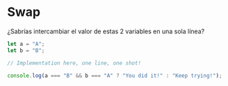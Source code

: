 # Swap

¿Sabrías intercambiar el valor de estas 2 variables en una sola línea?

```javascript
let a = "A";
let b = "B";

// Implementation here, one line, one shot!

console.log(a === "B" && b === "A" ? "You did it!" : "Keep trying!");
```
